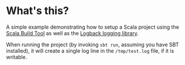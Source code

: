# What's this?

A simple example demonstrating how to setup a Scala project using the [Scala Build Tool](http://www.scala-sbt.org/) as well as the [Logback logging library](http://logback.qos.ch/).

When running the project (by invoking `sbt run`, assuming you have SBT installed), it will create a single log line in the `/tmp/test.log` file, if it is writable.
